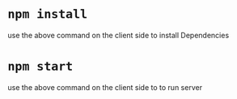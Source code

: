 # `npm install`
use the above command on the client side to install Dependencies


# `npm start`
use the above command on the client side to to run server